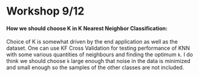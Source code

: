 # Workshop 9/12

#### How we should choose K in K Nearest Neighbor Classification:

Choice of K is somewhat driven by the end application as well as the dataset. One can use KF Cross Validation for testing performance of KNN with some various quantities of neighbours and finding the optimum `k`. I do think we should choose `k` large enough that noise in the data is minimized and small enough so the samples of the other classes are not included. 
